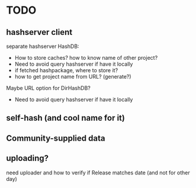 # TODO

## hashserver client

separate hashserver HashDB:
- How to store caches? how to know name of other project?
- Need to avoid query hashserver if have it locally
- if fetched hashpackage, where to store it?
- how to get project name from URL? (generate?)

Maybe URL option for DirHashDB? 
- Need to avoid query hashserver if have it locally


## self-hash (and cool name for it) 

## Community-supplied data

## uploading?
need uploader and how to verify if Release matches date (and not for other day)

